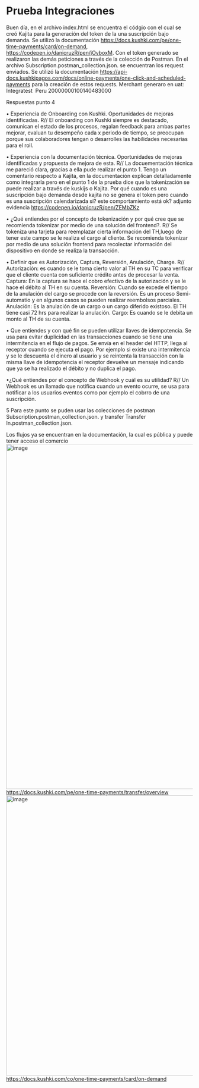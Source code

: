 # Prueba Integraciones
Buen día, en el archivo index.html se encuentra el códgio con el cual se creó Kajita para la generación del token de la una suscripción bajo demanda. Se utilizó la documentación https://docs.kushki.com/pe/one-time-payments/card/on-demand, https://codepen.io/danicruzR/pen/jOvboxM. Con el token generado se realizaron las demás peticiones a través de la colección de Postman. En el archivo Subscription.postman_collection.json. se encuentran los request enviados. Se utilizó la documentación https://api-docs.kushkipagos.com/docs/online-payments/one-click-and-scheduled-payments para la creación de estos requests.
Merchant generaro en uat: Integratest  Peru 20000000100140483000

Respuestas punto 4

• Experiencia de Onboarding con Kushki. Oportunidades de mejoras identificadas. 
R// El onboarding con Kushki siempre es destacado, comunican el estado de los procesos, regalan feedback para ambas partes mejorar, evaluan tu desempeño cada x periodo de tiempo, se preocupan porque sus colaboradores tengan o desarrolles las habilidades necesarias para el roll. 

• Experiencia con la documentación técnica. Oportunidades de mejoras identificadas y propuesta de mejora de esta. 
R// La docuementación técnica me pareció clara, gracias a ella pude realizar el punto 1. Tengo un comentario respecto a Kajita, en la documentación explican detalladamente como integrarla pero en el punto 1 de la prueba dice que la tokenización se puede realizar a través de kuskijs o Kajita. Por qué cuando es una suscripción bajo demanda desde kajita no se genera el token pero cuando es una suscripción calendarizada si? este comportamiento está ok?  adjunto evidencia https://codepen.io/danicruzR/pen/ZEMbZKz 

• ¿Qué entiendes por el concepto de tokenización y por qué cree que se recomienda  tokenizar por medio de una solución del frontend?. 
R// Se tokeniza una tarjeta para reemplazar cierta información del TH,luego de tener este campo se le realiza el cargo al cliente.
Se recomienda tokenizar por medio de una solución frontend para recolectar información del dispositivo en donde se realiza la transacción.

• Definir que es Autorización, Captura, Reversión, Anulación, Charge. 
R//
Autorización: es cuando se le toma cierto valor al TH en su TC para verificar que el cliente cuenta con suficiente crédito antes de procesar la venta.
Captura: En la captura se hace el cobro efectivo de la autorización y se le hace el débito al TH en su cuenta.
Reversión: Cuando se excede el tiempo de la anulación del cargo se procede con la reversión. Es un proceso Semi-automatio y en algunos casos se pueden realizar reembolsos parciales.
Anulación: Es la anulación de un cargo o un cargo diferido existoso. El TH tiene casi 72 hrs para realizar la anulación.
Cargo: Es cuando se le debita un monto al TH de su cuenta.

• Que entiendes y con qué fin se pueden utilizar llaves de idempotencia. 
Se usa para evitar duplicidad en las transacciones cuando se tiene una intermitencia en el flujo de pagos. Se envía en el header del HTTP, llega al receptor cuando se ejecuta el pago. Por ejemplo si existe una intermitencia y se le descuenta el dinero al usuario y se reintenta la transacción con la misma llave de idempotencia el receptor devuelve un mensaje indicando que ya se ha realizado el débito y no duplica el pago.


•¿Qué entiendes por el concepto de Webhook y cuál es su utilidad?
R// Un Webhook es un llamado que notifica cuando un evento ocurre, se usa para notificar a los usuarios eventos como por ejemplo el cobrro de una suscripción. 


5 
Para este punto se puden usar las colecciones de postman Subscription.postman_collection.json.
 y transfer Transfer In.postman_collection.json.
 
Los flujos ya se encuentran en la documentación, la cual es pública y puede tener acceso el comercio 
<img width="928" alt="image" src="https://user-images.githubusercontent.com/125845983/220162833-c114c6f9-80ba-40be-81c4-e4a3aa11738e.png">
https://docs.kushki.com/pe/one-time-payments/transfer/overview
<img width="754" alt="image" src="https://user-images.githubusercontent.com/125845983/220162902-3feda400-3b46-4a22-8790-fcfd172a8fcc.png">
https://docs.kushki.com/co/one-time-payments/card/on-demand

